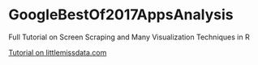 # GoogleBestOf2017AppsAnalysis

Full Tutorial on Screen Scraping and Many Visualization Techniques in R

[Tutorial on littlemissdata.com](https://www.littlemissdata.com/blog/best2017apps)
